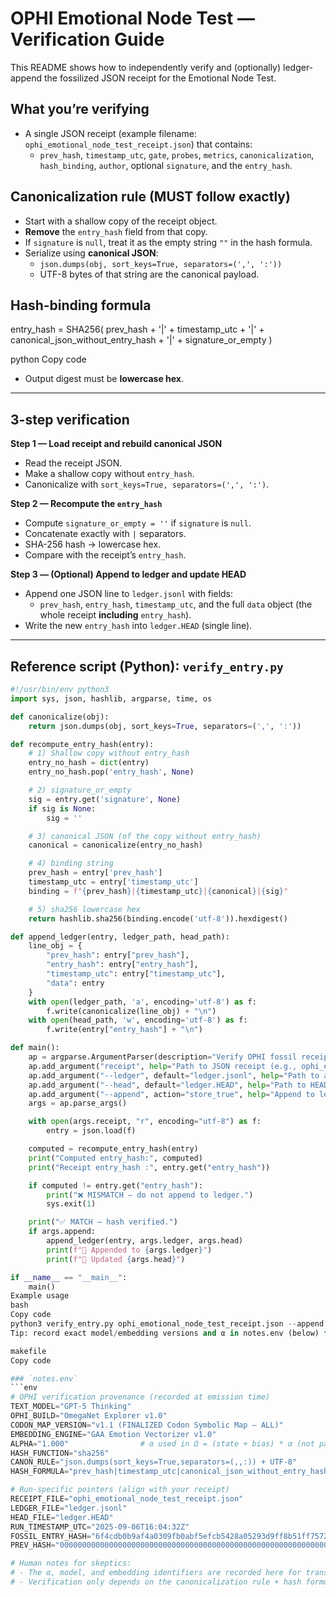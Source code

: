 # OPHI Emotional Node Test — Verification Guide

This README shows how to independently verify and (optionally) ledger-append the fossilized JSON receipt for the Emotional Node Test.

## What you’re verifying
- A single JSON receipt (example filename: `ophi_emotional_node_test_receipt.json`) that contains:
  - `prev_hash`, `timestamp_utc`, `gate`, `probes`, `metrics`, `canonicalization`, `hash_binding`, `author`, optional `signature`, and the `entry_hash`.

## Canonicalization rule (MUST follow exactly)
- Start with a shallow copy of the receipt object.
- **Remove** the `entry_hash` field from that copy.
- If `signature` is `null`, treat it as the empty string `""` in the hash formula.
- Serialize using **canonical JSON**:
  - `json.dumps(obj, sort_keys=True, separators=(',', ':'))`
  - UTF-8 bytes of that string are the canonical payload.

## Hash-binding formula
entry_hash = SHA256(
prev_hash + '|' +
timestamp_utc + '|' +
canonical_json_without_entry_hash + '|' +
signature_or_empty
)

python
Copy code
- Output digest must be **lowercase hex**.

---

## 3-step verification

**Step 1 — Load receipt and rebuild canonical JSON**
- Read the receipt JSON.
- Make a shallow copy without `entry_hash`.
- Canonicalize with `sort_keys=True, separators=(',', ':')`.

**Step 2 — Recompute the `entry_hash`**
- Compute `signature_or_empty = ''` if `signature` is `null`.
- Concatenate exactly with `|` separators.
- SHA-256 hash → lowercase hex.
- Compare with the receipt’s `entry_hash`.

**Step 3 — (Optional) Append to ledger and update HEAD**
- Append one JSON line to `ledger.jsonl` with fields:
  - `prev_hash`, `entry_hash`, `timestamp_utc`, and the full `data` object (the whole receipt **including** `entry_hash`).
- Write the new `entry_hash` into `ledger.HEAD` (single line).

---

## Reference script (Python): `verify_entry.py`

```python
#!/usr/bin/env python3
import sys, json, hashlib, argparse, time, os

def canonicalize(obj):
    return json.dumps(obj, sort_keys=True, separators=(',', ':'))

def recompute_entry_hash(entry):
    # 1) Shallow copy without entry_hash
    entry_no_hash = dict(entry)
    entry_no_hash.pop('entry_hash', None)

    # 2) signature_or_empty
    sig = entry.get('signature', None)
    if sig is None:
        sig = ''

    # 3) canonical JSON (of the copy without entry_hash)
    canonical = canonicalize(entry_no_hash)

    # 4) binding string
    prev_hash = entry['prev_hash']
    timestamp_utc = entry['timestamp_utc']
    binding = f"{prev_hash}|{timestamp_utc}|{canonical}|{sig}"

    # 5) sha256 lowercase hex
    return hashlib.sha256(binding.encode('utf-8')).hexdigest()

def append_ledger(entry, ledger_path, head_path):
    line_obj = {
        "prev_hash": entry["prev_hash"],
        "entry_hash": entry["entry_hash"],
        "timestamp_utc": entry["timestamp_utc"],
        "data": entry
    }
    with open(ledger_path, 'a', encoding='utf-8') as f:
        f.write(canonicalize(line_obj) + "\n")
    with open(head_path, 'w', encoding='utf-8') as f:
        f.write(entry["entry_hash"] + "\n")

def main():
    ap = argparse.ArgumentParser(description="Verify OPHI fossil receipt and optionally append to ledger")
    ap.add_argument("receipt", help="Path to JSON receipt (e.g., ophi_emotional_node_test_receipt.json)")
    ap.add_argument("--ledger", default="ledger.jsonl", help="Path to append-only ledger file")
    ap.add_argument("--head", default="ledger.HEAD", help="Path to HEAD file")
    ap.add_argument("--append", action="store_true", help="Append to ledger and update HEAD on success")
    args = ap.parse_args()

    with open(args.receipt, "r", encoding="utf-8") as f:
        entry = json.load(f)

    computed = recompute_entry_hash(entry)
    print("Computed entry_hash:", computed)
    print("Receipt entry_hash :", entry.get("entry_hash"))

    if computed != entry.get("entry_hash"):
        print("❌ MISMATCH — do not append to ledger.")
        sys.exit(1)

    print("✅ MATCH — hash verified.")
    if args.append:
        append_ledger(entry, args.ledger, args.head)
        print(f"🧾 Appended to {args.ledger}")
        print(f"🔗 Updated {args.head}")

if __name__ == "__main__":
    main()
Example usage
bash
Copy code
python3 verify_entry.py ophi_emotional_node_test_receipt.json --append
Tip: record exact model/embedding versions and α in notes.env (below) for full provenance.

makefile
Copy code

### `notes.env`
```env
# OPHI verification provenance (recorded at emission time)
TEXT_MODEL="GPT-5 Thinking"
OPHI_BUILD="OmegaNet Explorer v1.0"
CODON_MAP_VERSION="v1.1 (FINALIZED Codon Symbolic Map — ALL)"
EMBEDDING_ENGINE="GAA Emotion Vectorizer v1.0"
ALPHA="1.000"                # α used in Ω = (state + bias) * α (not part of hash)
HASH_FUNCTION="sha256"
CANON_RULE="json.dumps(sort_keys=True,separators=(,,:)) + UTF-8"
HASH_FORMULA="prev_hash|timestamp_utc|canonical_json_without_entry_hash|signature_or_empty"

# Run-specific pointers (align with your receipt)
RECEIPT_FILE="ophi_emotional_node_test_receipt.json"
LEDGER_FILE="ledger.jsonl"
HEAD_FILE="ledger.HEAD"
RUN_TIMESTAMP_UTC="2025-09-06T16:04:32Z"
FOSSIL_ENTRY_HASH="6f4cdb0b9af4a0309fb0abf5efcb5428a05293d9ff8b51ff75723da98423f977"
PREV_HASH="0000000000000000000000000000000000000000000000000000000000000000"

# Human notes for skeptics:
# - The α, model, and embedding identifiers are recorded here for transparency.
# - Verification only depends on the canonicalization rule + hash formula above.

